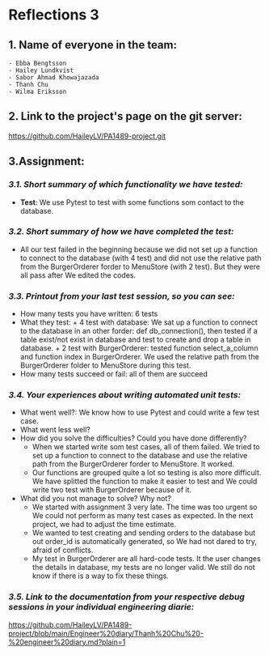# **Reflections 3**

## **1. Name of everyone in the team:**
    - Ebba Bengtsson
    - Hailey Lundkvist
    - Sabor Ahmad Khowajazada
    - Thanh Chu
    - Wilma Eriksson
## **2. Link to the project's page on the git server:**
https://github.com/HaileyLV/PA1489-project.git

## **3.Assignment:**
### *3.1. Short summary of which functionality we have tested:*
- **Test**: We use Pytest to test with some functions som contact to the database.
### *3.2. Short summary of how we have completed the test:*
- All our test failed in the beginning because we did not set up a function to connect to the database (with 4 test) and did not use the relative path from the BurgerOrderer forder to MenuStore (with 2 test). But they were all pass after We edited the codes.
### *3.3. Printout from your last test session, so you can see:*
- How many tests you have written: 6 tests
- What they test:
      + 4 test with database: We sat up a function to connect to the database in an other forder: def db_connection(), then tested if a table exist/not exist in database and test to create and drop a table in database.
      + 2 test with BurgerOrderer: tested function select_a_column and function index in BurgerOrderer. We used the relative path from the BurgerOrderer folder to MenuStore during this test.
- How many tests succeed or fail: all of them are succeed

### *3.4. Your experiences about writing automated unit tests:*
- What went well?: We know how to use Pytest and could write a few test case.
- What went less well? 
- How did you solve the difficulties? Could you have done differently?
    + When we started write som test cases, all of them failed. We tried to set up a function to connect to the database and use the relative path from the BurgerOrderer forder to MenuStore. It worked.
    + Our functions are grouped quite a lot so testing is also more difficult. We have splitted the function to make it easier to test and We could write two test with BurgerOrderer because of it.         
- What did you not manage to solve? Why not?
    + We started with assignment 3 very late. The time was too urgent so We could not perform as many test cases as expected. In the next project, we had to adjust the time estimate.
    + We wanted to test creating and sending orders to the database but out order_id is automatically generated, so We had not dared to try, afraid of conflicts.
    + My test in BurgerOrderer are all hard-code tests. It the user changes the details in database, my tests are no longer valid. We still do not know if there is a way to fix these things.
### *3.5. Link to the documentation from your respective debug sessions in your individual engineering diarie:*
<https://github.com/HaileyLV/PA1489-project/blob/main/Engineer%20diary/Thanh%20Chu%20-%20engineer%20diary.md?plain=1>


